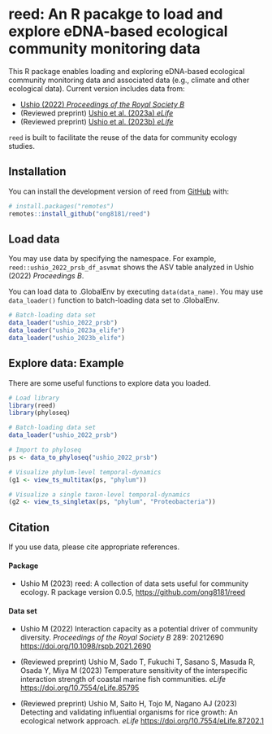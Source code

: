 
# reed: An R pacakge to load and explore eDNA-based ecological community monitoring data

<!-- badges: start -->
<!-- badges: end -->

This R package enables loading and exploring eDNA-based ecological community monitoring data and associated data (e.g., climate and other ecological data). Current version includes data from:

- [Ushio (2022) _Proceedings of the Royal Society B_](https://doi.org/10.1098/rspb.2021.2690)
- (Reviewed preprint) [Ushio et al. (2023a) _eLife_](https://doi.org/10.7554/eLife.85795.2)
- (Reviewed preprint) [Ushio et al. (2023b) _eLife_](https://doi.org/10.7554/eLife.87202.1)


`reed` is built to facilitate the reuse of the data for community ecology studies.

## Installation

You can install the development version of reed from [GitHub](https://github.com/) with:

``` r
# install.packages("remotes")
remotes::install_github("ong8181/reed")
```

## Load data

You may use data by specifying the namespace. For example, `reed::ushio_2022_prsb_df_asvmat` shows the ASV table analyzed in Ushio (2022) _Proceedings B_.

You can load data to .GlobalEnv by executing `data(data_name)`. You may use `data_loader()` function to batch-loading data set to .GlobalEnv.

```r
# Batch-loading data set
data_loader("ushio_2022_prsb")
data_loader("ushio_2023a_elife")
data_loader("ushio_2023b_elife")
```

## Explore data: Example

There are some useful functions to explore data you loaded.

```r
# Load library
library(reed)
library(phyloseq)

# Batch-loading data set
data_loader("ushio_2022_prsb")

# Import to phyloseq
ps <- data_to_phyloseq("ushio_2022_prsb")

# Visualize phylum-level temporal-dynamics
(g1 <- view_ts_multitax(ps, "phylum"))

# Visualize a single taxon-level temporal-dynamics
(g2 <- view_ts_singletax(ps, "phylum", "Proteobacteria"))
```

## Citation

If you use data, please cite appropriate references.

#### Package

- Ushio M (2023) reed: A collection of data sets useful for community ecology. R package version 0.0.5, https://github.com/ong8181/reed

#### Data set
- Ushio M (2022) Interaction capacity as a potential driver of community diversity. _Proceedings of the Royal Society B_ 289: 20212690 https://doi.org/10.1098/rspb.2021.2690

- (Reviewed preprint) Ushio M, Sado T, Fukuchi T, Sasano S, Masuda R, Osada Y, Miya M (2023) Temperature sensitivity of the interspecific interaction strength of coastal marine fish communities. _eLife_ https://doi.org/10.7554/eLife.85795

- (Reviewed preprint) Ushio M, Saito H, Tojo M, Nagano AJ (2023) Detecting and validating influential organisms for rice growth: An ecological network approach. _eLife_ https://doi.org/10.7554/eLife.87202.1
